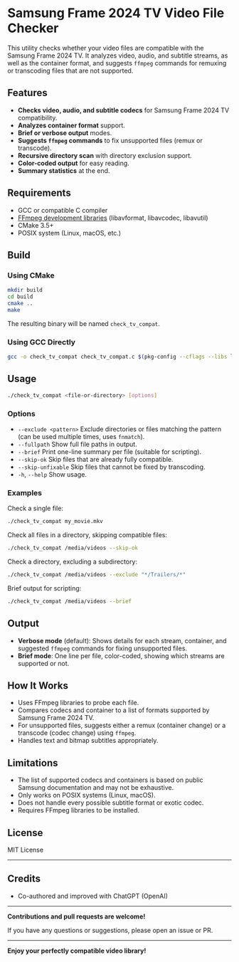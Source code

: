 # Samsung Frame 2024 TV Video File Checker

This utility checks whether your video files are compatible with the Samsung Frame 2024 TV. It analyzes video, audio, and subtitle streams, as well as the container format, and suggests `ffmpeg` commands for remuxing or transcoding files that are not supported.

## Features

- **Checks video, audio, and subtitle codecs** for Samsung Frame 2024 TV compatibility.
- **Analyzes container format** support.
- **Brief or verbose output** modes.
- **Suggests `ffmpeg` commands** to fix unsupported files (remux or transcode).
- **Recursive directory scan** with directory exclusion support.
- **Color-coded output** for easy reading.
- **Summary statistics** at the end.

## Requirements

- GCC or compatible C compiler
- [FFmpeg development libraries](https://ffmpeg.org/download.html) (libavformat, libavcodec, libavutil)
- CMake 3.5+
- POSIX system (Linux, macOS, etc.)

## Build

### Using CMake

```sh
mkdir build
cd build
cmake ..
make
```

The resulting binary will be named `check_tv_compat`.

### Using GCC Directly

```sh
gcc -o check_tv_compat check_tv_compat.c $(pkg-config --cflags --libs libavformat libavcodec libavutil)
```

## Usage

```sh
./check_tv_compat <file-or-directory> [options]
```

### Options

- `--exclude <pattern>`   Exclude directories or files matching the pattern (can be used multiple times, uses `fnmatch`).
- `--fullpath`            Show full file paths in output.
- `--brief`               Print one-line summary per file (suitable for scripting).
- `--skip-ok`             Skip files that are already fully compatible.
- `--skip-unfixable`      Skip files that cannot be fixed by transcoding.
- `-h`, `--help`          Show usage.

### Examples

Check a single file:
```sh
./check_tv_compat my_movie.mkv
```

Check all files in a directory, skipping compatible files:
```sh
./check_tv_compat /media/videos --skip-ok
```

Check a directory, excluding a subdirectory:
```sh
./check_tv_compat /media/videos --exclude "*/Trailers/*"
```

Brief output for scripting:
```sh
./check_tv_compat /media/videos --brief
```

## Output

- **Verbose mode** (default): Shows details for each stream, container, and suggested `ffmpeg` commands for fixing unsupported files.
- **Brief mode**: One line per file, color-coded, showing which streams are supported or not.

## How It Works

- Uses FFmpeg libraries to probe each file.
- Compares codecs and container to a list of formats supported by Samsung Frame 2024 TV.
- For unsupported files, suggests either a remux (container change) or a transcode (codec change) using `ffmpeg`.
- Handles text and bitmap subtitles appropriately.

## Limitations

- The list of supported codecs and containers is based on public Samsung documentation and may not be exhaustive.
- Only works on POSIX systems (Linux, macOS).
- Does not handle every possible subtitle format or exotic codec.
- Requires FFmpeg libraries to be installed.

## License

MIT License

---

## Credits

- Co-authored and improved with ChatGPT (OpenAI)

---

**Contributions and pull requests are welcome!**

If you have any questions or suggestions, please open an issue or PR.

---

**Enjoy your perfectly compatible video library!**
